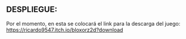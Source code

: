 ## DESPLIEGUE:
Por el momento, en esta se colocará el link para la descarga del juego:
https://ricardo9547.itch.io/bloxorz2d?download
